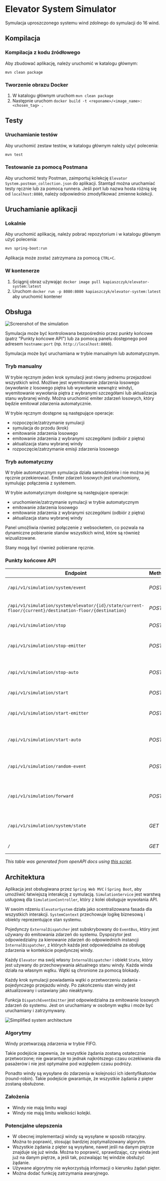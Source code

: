 # Elevator System Simulator

Symulacja uproszczonego systemu wind zdolnego do symulacji do 16 wind.

<!-- Building -->
## Kompilacja

<!-- Building from source -->
### Kompilacja z kodu źródłowego
Aby zbudować aplikację, należy uruchomić w katalogu głównym:

```ssh
mvn clean package
```

<!-- Building the docker image -->
### Tworzenie obrazu Docker
1. W katalogu głównym uruchom `mvn clean package`
2. Następnie uruchom `docker build -t <reponame>/<image_name>:<chosen_tag> .`

<!-- Testing-->
## Testy

<!-- Running tests with Maven -->
### Uruchamianie testów

Aby uruchomić zestaw testów, w katalogu głównym należy użyć polecenia:

```bash
mvn test
```

<!-- Using postman -->
### Testowanie za pomocą Postmana

Aby uruchomić testy Postman, zaimportuj kolekcję `Elevator System.postman_collection.json` do aplikacji. Stamtąd można uruchamiać testy ręcznie lub za pomocą runnera. Jeśli port lub nazwa hosta różnią się od `localhost:8080`, należy odpowiednio zmodyfikować zmienne kolekcji.

<!-- Running the application -->
## Uruchamianie aplikacji

<!-- Running locally -->
### Lokalnie

Aby uruchomić aplikację, należy pobrać repozytorium i w katalogu głównym użyć polecenia:
```bash
mvn spring-boot:run
```

Aplikacja może zostać zatrzymana za pomocą  `CTRL+C`.

<!-- Running the container -->
### W kontenerze

1. Ściągnij obraz używając `docker image pull kapiaszczyk/elevator-system:latest`
2. Uruchom `docker run -p 8080:8080 kapiaszczyk/elevator-system:latest` aby uruchomić kontener

<!-- How to use the panel -->
## Obsługa

![Screenshot of the simulation](image-1.png)

Symulacja może być kontrolowana bezpośrednio przez punkty końcowe (patrz "Punkty końcowe API") lub za pomocą panelu dostępnego pod adresem `hostname:port` (np. `http://localhost:8080`).

Symulacja może być uruchamiana w trybie manualnym lub automatycznym.

<!-- Manual mode -->
### Tryb manualny

W trybie ręcznym jeden krok symulacji jest równy jednemu przejazdowi wszystkich wind. Możliwe jest wyemitowanie zdarzenia losowego (wywołanie z losowego piętra lub wywołanie wewnątrz windy), wyemitowanie wywołania piętra z wybranymi szczegółami lub aktualizacja stanu wybranej windy. Można uruchomić emiter zdarzeń losowych, który będzie emitował zdarzenia automatycznie.

W trybie ręcznym dostępne są następujące operacje:
- rozpoczęcie/zatrzymanie symulacji
- symulacja do przodu (krok)
- emitowanie zdarzenia losowego
- emitowanie zdarzenia z wybranymi szczegółami (odbiór z piętra)
- aktualizacja stanu wybranej windy
- rozpoczęcie/zatrzymanie emisji zdarzenia losowego

<!-- Auto mode -->
### Tryb automatyczny

W trybie automatycznym symulacja działa samodzielnie i nie można jej ręcznie przekierować. Emiter zdarzeń losowych jest uruchomiony, symulując połączenia z systemem.

W trybie automatycznym dostępne są następujące operacje:
- uruchomienie/zatrzymanie symulacji w trybie automatycznym
- emitowanie zdarzenia losowego
- emitowanie zdarzenia z wybranymi szczegółami (odbiór z piętra)
- aktualizacja stanu wybranej windy

Panel umożliwia również połączenie z websocketem, co pozwala na dynamiczne pobieranie stanów wszystkich wind, które są również wizualizowane.

Stany mogą być również pobierane ręcznie.

<!-- API Endpoints -->
### Punkty końcowe API

| **Endpoint** | **Method** | **Description** |
| --- | --- | --- |
| `/api/v1/simulation/system/event` | *POST* | Emit a floor dispatch event. |
| `/api/v1/simulation/system/elevator/{id}/state/current-floor/{current}/destination-floor/{destination}` | *POST* | Update the state of an elevator. |
| `/api/v1/simulation/stop` | *POST* | Stop the simulation. |
| `/api/v1/simulation/stop-emitter` | *POST* | Stop the random event emitter. |
| `/api/v1/simulation/stop-auto` | *POST* | Stop the simulation in auto mode. |
| `/api/v1/simulation/start` | *POST* | Start the simulation. |
| `/api/v1/simulation/start-emitter` | *POST* | Start the random event emitter. |
| `/api/v1/simulation/start-auto` | *POST* | Start the simulation in auto mode. |
| `/api/v1/simulation/random-event` | *POST* | Emit a single random event. |
| `/api/v1/simulation/forward` | *POST* | Forward the simulation by one step. |
| `/api/v1/simulation/system/state` | *GET* | Get the current state of the simulation. |
| `/` | *GET* | Render the index page. |

*This table was generated from openAPI docs
using [this script](https://github.com/kapiaszczyk/python-scripts/blob/main/extract_openapi_paths.py)*.

<!-- Architectural choices, assumptions etc. -->
## Architektura

Aplikacja jest obsługiwana przez `Spring Web MVC` i `Spring Boot`, aby umożliwić łatwiejszą interakcję z symulacją. `SimulationService` jest warstwą usługową dla `SimulationController`, który z kolei obsługuje wywołania API.

W swoim rdzeniu `ElevatorSystem` działa jako scentralizowana fasada dla wszystkich interakcji. `SystemContext` przechowuje logikę biznesową i obiekty reprezentujące stan systemu.

Pojedynczy `ExternalDispatcher` jest subskrybowany do `EventBus`, który jest używany do emitowania zdarzeń do systemu. Dyspozytor jest odpowiedzialny za kierowanie zdarzeń do odpowiednich instancji `InternalDispatcher`, z których każda jest odpowiedzialna za obsługę zdarzenia w kontekście pojedynczej windy.

Każdy `Elevator` ma swój własny `InternalDispatcher` i obiekt `State`, który jest używany do przechowywania aktualnego stanu windy. Każda winda działa na własnym wątku. Wątki są chronione za pomocą blokady.

Każdy krok symulacji powiadamia wątki o przetworzeniu zadania - pojedynczego przejazdu windy. Po zakończeniu stan windy jest aktualizowany i ustawiany jako nieaktywny.

Funkcja `DispatchEventEmitter` jest odpowiedzialna za emitowanie losowych zdarzeń do systemu. Jest on uruchamiany w osobnym wątku i może być uruchamiany i zatrzymywany.

![Simplified system architecture](image.png)

<!-- Used algorithms -->
### Algorytmy
Windy przetwarzają zdarzenia w trybie FIFO.

Takie podejście zapewnia, że wszystkie żądania zostaną ostatecznie przetworzone; nie gwarantuje to jednak najkrótszego czasu oczekiwania dla pasażerów i nie jest optymalne pod względem czasu podróży.

Ponadto windy są wysyłane do zdarzenia w kolejności ich identyfikatorów (round-robin). Takie podejście gwarantuje, że wszystkie żądania z pięter zostaną obsłużone.

<!-- Assumptions -->
### Założenia
- Windy nie mają limitu wagi
- Windy nie mają limitu wielkości kolejki.

<!-- Potential improvements -->
### Potencjalne ulepszenia
- W obecnej implementacji windy są wysyłane w sposób rotacyjny. Można to poprawić, stosując bardziej zoptymalizowany algorytm.
- Wszystkie żądania z pięter są wysyłane, nawet jeśli na danym piętrze znajduje się już winda. Można to poprawić, sprawdzając, czy winda jest już na danym piętrze, a jeśli tak, pozwalając tej windzie obsłużyć żądanie.
- Używane algorytmy nie wykorzystują informacji o kierunku żądań pięter.
- Można dodać funkcję zatrzymania awaryjnego.
